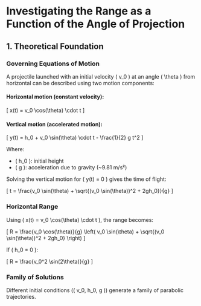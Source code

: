 # Investigating the Range as a Function of the Angle of Projection

## 1. Theoretical Foundation

### Governing Equations of Motion

A projectile launched with an initial velocity \( v_0 \) at an angle \( \theta \) from horizontal can be described using two motion components:

#### Horizontal motion (constant velocity):

\[
  x(t) = v_0 \cos(\theta) \cdot t
\]

#### Vertical motion (accelerated motion):

\[
  y(t) = h_0 + v_0 \sin(\theta) \cdot t - \frac{1}{2} g t^2
\]

Where:
  - \( h_0 \): initial height  
  - \( g \): acceleration due to gravity (~9.81 m/s²)

Solving the vertical motion for \( y(t) = 0 \) gives the time of flight:

\[
  t = \frac{v_0 \sin(\theta) + \sqrt{(v_0 \sin(\theta))^2 + 2gh_0}}{g}
\]

### Horizontal Range

Using \( x(t) = v_0 \cos(\theta) \cdot t \), the range becomes:

\[
  R = \frac{v_0 \cos(\theta)}{g} \left( v_0 \sin(\theta) + \sqrt{(v_0 \sin(\theta))^2 + 2gh_0} \right)
\]

If \( h_0 = 0 \):

\[
  R = \frac{v_0^2 \sin(2\theta)}{g}
\]

### Family of Solutions

Different initial conditions (\( v_0, h_0, g \)) generate a family of parabolic trajectories.
